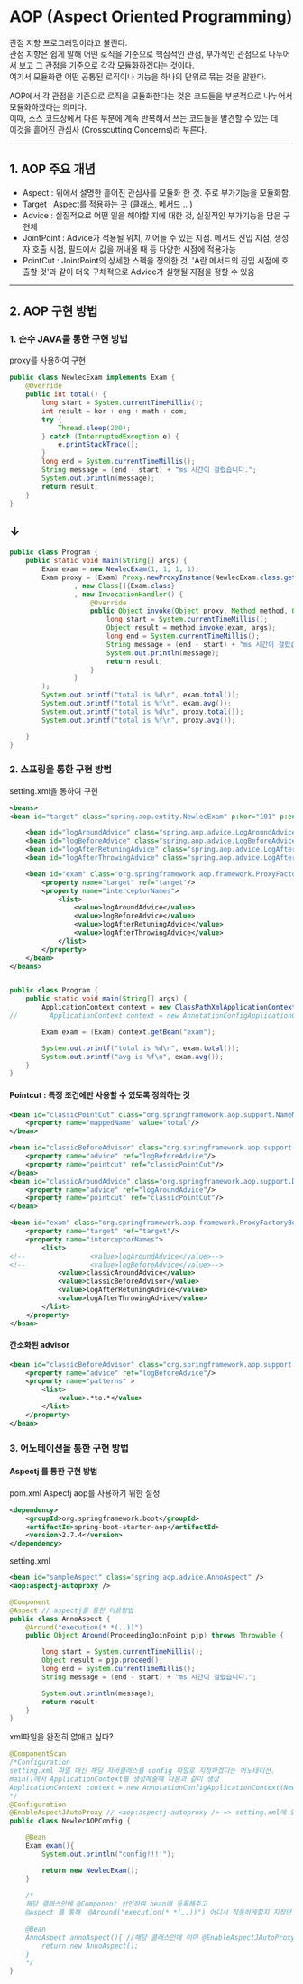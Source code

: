 # AOP (Aspect Oriented Programming)
관점 지향 프로그래밍이라고 불린다.   
관점 지향은 쉽게 말해 어떤 로직을 기준으로 핵심적인 관점, 부가적인 관점으로 나누어서 보고 그 관점을 기준으로 각각 모듈화하겠다는 것이다.   
여기서 모듈화란 어떤 공통된 로직이나 기능을 하나의 단위로 묶는 것을 말한다.

AOP에서 각 관점을 기준으로 로직을 모듈화한다는 것은 코드들을 부분적으로 나누어서 모듈화하겠다는 의미다.   
이때, 소스 코드상에서 다른 부분에 계속 반복해서 쓰는 코드들을 발견할 수 있는 데   
이것을 흩어진 관심사 (Crosscutting Concerns)라 부른다.

---

## 1. AOP 주요 개념
* Aspect : 위에서 설명한 흩어진 관심사를 모듈화 한 것. 주로 부가기능을 모듈화함.
* Target : Aspect를 적용하는 곳 (클래스, 메서드 .. )
* Advice : 실질적으로 어떤 일을 해야할 지에 대한 것, 실질적인 부가기능을 담은 구현체
* JointPoint : Advice가 적용될 위치, 끼어들 수 있는 지점. 메서드 진입 지점, 생성자 호출 시점, 필드에서 값을 꺼내올 때 등 다양한 시점에 적용가능
* PointCut : JointPoint의 상세한 스펙을 정의한 것. 'A란 메서드의 진입 시점에 호출할 것'과 같이 더욱 구체적으로 Advice가 실행될 지점을 정할 수 있음

---
## 2. AOP 구현 방법 

### 1. 순수 JAVA를 통한 구현 방법
proxy를 사용하여 구현
```java
public class NewlecExam implements Exam {
    @Override
    public int total() {
        long start = System.currentTimeMillis();
        int result = kor + eng + math + com;
        try {
            Thread.sleep(200);
        } catch (InterruptedException e) {
            e.printStackTrace();
        }
        long end = System.currentTimeMillis();
        String message = (end - start) + "ms 시간이 걸렸습니다.";
        System.out.println(message);
        return result;
    }
}
```
## ↓
```java
public class Program {
    public static void main(String[] args) {
        Exam exam = new NewlecExam(1, 1, 1, 1);
        Exam proxy = (Exam) Proxy.newProxyInstance(NewlecExam.class.getClassLoader()
                , new Class[]{Exam.class}
                , new InvocationHandler() {
                    @Override
                    public Object invoke(Object proxy, Method method, Object[] args) throws Throwable {
                        long start = System.currentTimeMillis();
                        Object result = method.invoke(exam, args);
                        long end = System.currentTimeMillis();
                        String message = (end - start) + "ms 시간이 걸렸습니다.";
                        System.out.println(message);
                        return result;
                    }
                }
        );
        System.out.printf("total is %d\n", exam.total());
        System.out.printf("total is %f\n", exam.avg());
        System.out.printf("total is %d\n", proxy.total());
        System.out.printf("total is %f\n", proxy.avg());

    }
}
```

### 2. 스프링을 통한 구현 방법
setting.xml을 통하여 구현
```xml
<beans>
<bean id="target" class="spring.aop.entity.NewlecExam" p:kor="101" p:eng="1" p:com="1" p:math="1"/>

    <bean id="logAroundAdvice" class="spring.aop.advice.LogAroundAdvice"/>
    <bean id="logBeforeAdvice" class="spring.aop.advice.LogBeforeAdvice"/>
    <bean id="logAfterRetuningAdvice" class="spring.aop.advice.LogAfterRetuningAdvice"/>
    <bean id="logAfterThrowingAdvice" class="spring.aop.advice.LogAfterThrowingAdvice"/>

    <bean id="exam" class="org.springframework.aop.framework.ProxyFactoryBean">
        <property name="target" ref="target"/>
        <property name="interceptorNames">
            <list>
                <value>logAroundAdvice</value>
                <value>logBeforeAdvice</value>
                <value>logAfterRetuningAdvice</value>
                <value>logAfterThrowingAdvice</value>
            </list>
        </property>
    </bean>
</beans>
```
```java

public class Program {
    public static void main(String[] args) {
        ApplicationContext context = new ClassPathXmlApplicationContext("spring/aop/setting.xml");
//        ApplicationContext context = new AnnotationConfigApplicationContext(NewlecDIConfig.class);

        Exam exam = (Exam) context.getBean("exam");

        System.out.printf("total is %d\n", exam.total());
        System.out.printf("avg is %f\n", exam.avg());
    }
}
```
#### Pointcut : 특정 조건에만 사용할 수 있도록 정의하는 것

```xml
<bean id="classicPointCut" class="org.springframework.aop.support.NameMatchMethodPointcut">
    <property name="mappedName" value="total"/>
</bean>

<bean id="classicBeforeAdvisor" class="org.springframework.aop.support.DefaultPointcutAdvisor">
    <property name="advice" ref="logBeforeAdvice"/>
    <property name="pointcut" ref="classicPointCut"/>
</bean>
<bean id="classicAroundAdvice" class="org.springframework.aop.support.DefaultPointcutAdvisor">
    <property name="advice" ref="logAroundAdvice"/>
    <property name="pointcut" ref="classicPointCut"/>
</bean>

<bean id="exam" class="org.springframework.aop.framework.ProxyFactoryBean">
    <property name="target" ref="target"/>
    <property name="interceptorNames">
        <list>
<!--                <value>logAroundAdvice</value>-->
<!--                <value>logBeforeAdvice</value>-->
            <value>classicAroundAdvice</value>
            <value>classicBeforeAdvisor</value>
            <value>logAfterRetuningAdvice</value>
            <value>logAfterThrowingAdvice</value>
        </list>
    </property>
</bean>
```
#### 간소화된 advisor
```xml
<bean id="classicBeforeAdvisor" class="org.springframework.aop.support.RegexpMethodPointcutAdvisor">
    <property name="advice" ref="logBeforeAdvice"/>
    <property name="patterns" >
        <list>
            <value>.*to.*</value>
        </list>
    </property>
</bean>
```

### 3. 어노테이션을 통한 구현 방법
#### Aspectj 를 통한 구현 방법
pom.xml Aspectj aop를 사용하기 위한 설정
```xml
<dependency>
    <groupId>org.springframework.boot</groupId>
    <artifactId>spring-boot-starter-aop</artifactId>
    <version>2.7.4</version>
</dependency>
```
setting.xml
```xml
<bean id="sampleAspect" class="spring.aop.advice.AnnoAspect" />
<aop:aspectj-autoproxy /> 
```
```java
@Component
@Aspect // aspectj를 통한 이용방법
public class AnnoAspect {
    @Around("execution(* *(..))")
    public Object Around(ProceedingJoinPoint pjp) throws Throwable {

        long start = System.currentTimeMillis();
        Object result = pjp.proceed();
        long end = System.currentTimeMillis();
        String message = (end - start) + "ms 시간이 걸렸습니다.";

        System.out.println(message);
        return result;
    }
}
```
xml파일을 완전히 없애고 싶다?
```java
@ComponentScan
/*Configuration
setting.xml 파일 대신 해당 자바클래스를 config 파일로 지정하겠다는 어노테이션.   
main()에서 ApplicationContext를 생성해줄때 다음과 같이 생성
ApplicationContext context = new AnnotationConfigApplicationContext(NewlecAOPConfig.class);
*/
@Configuration
@EnableAspectJAutoProxy // <aop:aspectj-autoproxy /> => setting.xml에 있던 코드 대응해주는 어노테이션이다!
public class NewlecAOPConfig {

    @Bean
    Exam exam(){
        System.out.println("config!!!!");

        return new NewlecExam();
    }
    
    /* 
    해당 클래스안에 @Component 선언하여 bean에 등록해주고 
    @Aspect 를 통해  @Around("execution(* *(..))") 어디서 작동하게할지 지정만 해주면 알아서 작동해준다.
    
    @Bean
    AnnoAspect annoAspect(){ //해당 클래스안에 이미 @EnableAspectJAutoProxy 통해서 @Aspect 어노테이션으로 선언했기때문에 중복으로 등록할 필요없다.
        return new AnnoAspect();
    }
    */
}
```
